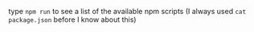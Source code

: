 type `npm run` to see a list of the available npm scripts (I always used `cat package.json` before I know about this)

